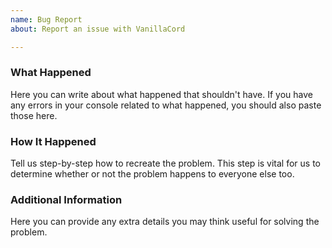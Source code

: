```yaml
---
name: Bug Report
about: Report an issue with VanillaCord

---
```


### What Happened
Here you can write about what happened that shouldn't have. If you have any errors in your console related to what happened, you should also paste those here.

### How It Happened
Tell us step-by-step how to recreate the problem. This step is vital for us to determine whether or not the problem happens to everyone else too.

### Additional Information
Here you can provide any extra details you may think useful for solving the problem.
